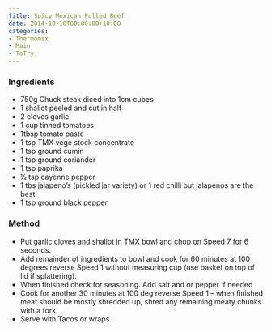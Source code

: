 ```yaml
---
title: Spicy Mexican Pulled Beef
date: 2014-10-10T00:00:00+10:00
categories:
- Thermomix
- Main
- ToTry
---
```









### Ingredients

* 750g Chuck steak diced into 1cm cubes
* 1 shallot peeled and cut in half
* 2 cloves garlic
* 1 cup tinned tomatoes
* 1tbsp tomato paste
* 1 tsp TMX vege stock concentrate
* 1 tsp ground cumin
* 1 tsp ground coriander
* 1 tsp paprika
* ½ tsp cayenne pepper
* 1 tbs jalapeno’s (pickled jar variety) or 1 red chilli but jalapenos are the best!
* 1 tsp ground black pepper

### Method

* Put garlic cloves and shallot in TMX bowl and chop on Speed 7 for 6 seconds.
* Add remainder of ingredients to bowl and cook for 60 minutes at 100 degrees reverse Speed 1 without measuring cup (use basket on top of lid if splattering).
* When finished check for seasoning.  Add salt and or pepper if needed
* Cook for another 30 minutes at 100 deg reverse Speed 1 – when finished meat should be mostly shredded up, shred any remaining meaty chunks with a fork.
* Serve with Tacos or wraps.
